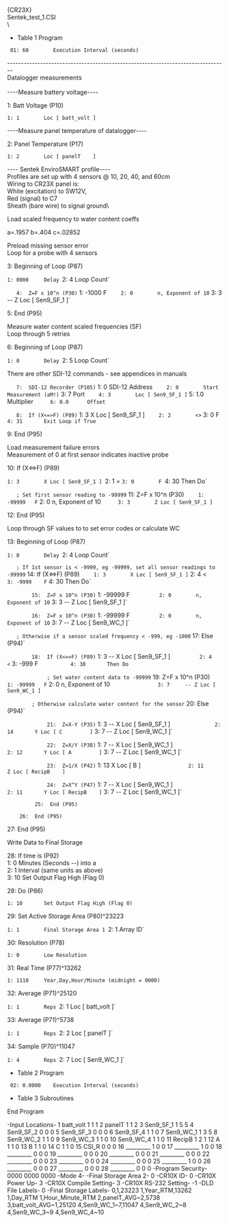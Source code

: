{CR23X}\
Sentek\_test\_1.CSI\
\

-   Table 1 Program

` 01: 60        Execution Interval (seconds)`

--------------------------------------------------------------------------------\
Datalogger measurements\
\
----Measure battery voltage----

1: Batt Voltage (P10)

`1: 1        Loc [ batt_volt ]`

----Measure panel temperature of datalogger----

2: Panel Temperature (P17)

`1: 2        Loc [ panelT    ]`

---- Sentek EnviroSMART profile----\
Profiles are set up with 4 sensors @ 10, 20, 40, and 60cm\
Wiring to CR23X panel is:\
White (excitation) to SW12V,\
Red (signal) to C7\
Sheath (bare wire) to signal ground\

<!-- -->

Load scaled frequency to water content coeffs

a=.1957 b=.404 c=.02852

Preload missing sensor error\
Loop for a probe with 4 sensors

3: Beginning of Loop (P87)

`1: 0000     Delay
`2: 4        Loop Count`

`    4:  Z=F x 10^n (P30)
`     1: -1000    F
`     2: 0        n, Exponent of 10
`     3: 3     -- Z Loc [ Sen9_SF_1 ]`

5: End (P95)

Measure water content scaled frequencies (SF)\
Loop through 5 retries

6: Beginning of Loop (P87)

`1: 0        Delay
`2: 5        Loop Count`

There are other SDI-12 commands - see appendices in manuals

`    7:  SDI-12 Recorder (P105)
`     1: 0        SDI-12 Address
`     2: 0        Start Measurement (aM!)
`     3: 7        Port
`     4: 3        Loc [ Sen9_SF_1 ]
`     5: 1.0      Multiplier
`     6: 0.0      Offset`

`    8:  If (X<=>F) (P89)
`     1: 3        X Loc [ Sen9_SF_1 ]
`     2: 2        <>
`     3: 0        F
`     4: 31       Exit Loop if True`

9: End (P95)

Load measurement failure errors\
Measurement of 0 at first sensor indicates inactive probe

10: If (X&lt;=&gt;F) (P89)

`1: 3        X Loc [ Sen9_SF_1 ]
`2: 1        =
`3: 0        F
`4: 30       Then Do`

`    ; Set first sensor reading to -99999
`    11:  Z=F x 10^n (P30)
`     1: -99999   F
`     2: 0        n, Exponent of 10
`     3: 3        Z Loc [ Sen9_SF_1 ]`

12: End (P95)

Loop through SF values to to set error codes or calculate WC

13: Beginning of Loop (P87)

`1: 0        Delay
`2: 4        Loop Count`

`    ; If 1st sensor is < -9999, eg -99999, set all sensor readings to -99999
`    14:  If (X<=>F) (P89)
`     1: 3        X Loc [ Sen9_SF_1 ]
`     2: 4        <
`     3: -9999    F
`     4: 30       Then Do`

`         15:  Z=F x 10^n (P30)
`          1: -99999   F
`          2: 0        n, Exponent of 10
`          3: 3     -- Z Loc [ Sen9_SF_1 ]`

`         16:  Z=F x 10^n (P30)
`          1: -99999   F
`          2: 0        n, Exponent of 10
`          3: 7     -- Z Loc [ Sen9_WC_1 ]`

`    ; Otherwise if a sensor scaled frequency < -999, eg -1000
`    17:  Else (P94)`

`         18:  If (X<=>F) (P89)
`          1: 3     -- X Loc [ Sen9_SF_1 ]
`          2: 4        <
`          3: -999     F
`          4: 30       Then Do`

`              ; Set water content data to -99999
`              19:  Z=F x 10^n (P30)
`               1: -99999   F
`               2: 0        n, Exponent of 10
`               3: 7     -- Z Loc [ Sen9_WC_1 ]`

`         ; Otherwise calculate water content for the sensor
`         20:  Else (P94)`

`              21:  Z=X-Y (P35)
`               1: 3     -- X Loc [ Sen9_SF_1 ]
`               2: 14       Y Loc [ C         ]
`               3: 7     -- Z Loc [ Sen9_WC_1 ]`

`              22:  Z=X/Y (P38)
`               1: 7     -- X Loc [ Sen9_WC_1 ]
`               2: 12       Y Loc [ A         ]
`               3: 7     -- Z Loc [ Sen9_WC_1 ]`

`              23:  Z=1/X (P42)
`               1: 13       X Loc [ B         ]
`               2: 11       Z Loc [ RecipB    ]`

`              24:  Z=X^Y (P47)
`               1: 7     -- X Loc [ Sen9_WC_1 ]
`               2: 11       Y Loc [ RecipB    ]
`               3: 7     -- Z Loc [ Sen9_WC_1 ]`

`         25:  End (P95)`

`    26:  End (P95)`

27: End (P95)

Write Data to Final Storage

<!-- -->

28: If time is (P92)\
1: 0 Minutes (Seconds --) into a\
2: 1 Interval (same units as above)\
3: 10 Set Output Flag High (Flag 0)

28: Do (P86)

`1: 10       Set Output Flag High (Flag 0)`

29: Set Active Storage Area (P80)\^23223

`1: 1        Final Storage Area 1
`2: 1        Array ID`

30: Resolution (P78)

`1: 0        Low Resolution`

31: Real Time (P77)\^13262

`1: 1110     Year,Day,Hour/Minute (midnight = 0000)`

32: Average (P71)\^25120

`1: 1        Reps
`2: 1        Loc [ batt_volt ]`

33: Average (P71)\^5738

`1: 1        Reps
`2: 2        Loc [ panelT    ]`

34: Sample (P70)\^11047

`1: 4        Reps
`2: 7        Loc [ Sen9_WC_1 ]`

-   Table 2 Program

` 02: 0.0000    Execution Interval (seconds)`

-   Table 3 Subroutines

End Program

-Input Locations- 1 batt\_volt 1 1 1 2 panelT 1 1 2 3 Sen9\_SF\_1 1 5 5
4 Sen9\_SF\_2 0 0 0 5 Sen9\_SF\_3 0 0 0 6 Sen9\_SF\_4 1 1 0 7
Sen9\_WC\_1 1 3 5 8 Sen9\_WC\_2 1 1 0 9 Sen9\_WC\_3 1 1 0 10 Sen9\_WC\_4
1 1 0 11 RecipB 1 2 1 12 A 1 1 0 13 B 1 1 0 14 C 1 1 0 15 CSI\_R 0 0 0
16 \_\_\_\_\_\_\_\_\_ 1 0 0 17 \_\_\_\_\_\_\_\_\_ 1 0 0 18
\_\_\_\_\_\_\_\_\_ 0 0 0 19 \_\_\_\_\_\_\_\_\_ 0 0 0 20
\_\_\_\_\_\_\_\_\_ 0 0 0 21 \_\_\_\_\_\_\_\_\_ 0 0 0 22
\_\_\_\_\_\_\_\_\_ 0 0 0 23 \_\_\_\_\_\_\_\_\_ 0 0 0 24
\_\_\_\_\_\_\_\_\_ 0 0 0 25 \_\_\_\_\_\_\_\_\_ 1 0 0 26
\_\_\_\_\_\_\_\_\_ 0 0 0 27 \_\_\_\_\_\_\_\_\_ 0 0 0 28
\_\_\_\_\_\_\_\_\_ 0 0 0 -Program Security- 0000 0000 0000 -Mode 4-
-Final Storage Area 2- 0 -CR10X ID- 0 -CR10X Power Up- 3 -CR10X Compile
Setting- 3 -CR10X RS-232 Setting- -1 -DLD File Labels- 0 -Final Storage
Labels- 0,1,23223 1,Year\_RTM,13262 1,Day\_RTM 1,Hour\_Minute\_RTM
2,panelT\_AVG\~2,5738 3,batt\_volt\_AVG\~1,25120 4,Sen9\_WC\_1\~7,11047
4,Sen9\_WC\_2\~8 4,Sen9\_WC\_3\~9 4,Sen9\_WC\_4\~10

